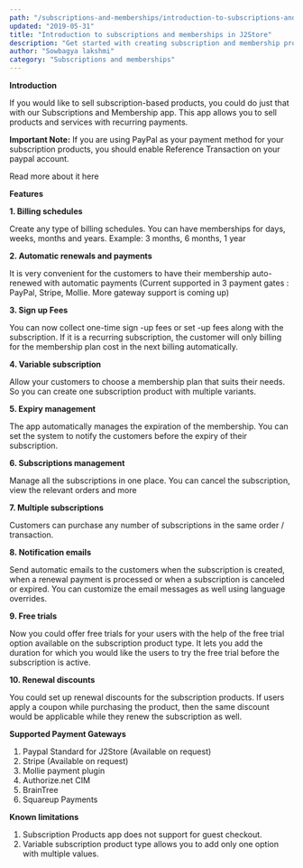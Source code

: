 ```yaml
---
path: "/subscriptions-and-memberships/introduction-to-subscriptions-and-memberships-in-j2store"
updated: "2019-05-31"
title: "Introduction to subscriptions and memberships in J2Store"
description: "Get started with creating subscription and membership products "
author: "Sowbagya lakshmi"
category: "Subscriptions and memberships"
---
```


**Introduction**

If you would like to sell subscription-based products, you could do just that with our 
<link-text url="https://www.j2store.org/product/subscriptions-and-memberships.html" target="_blank" rel="noopener"> Subscriptions and Membership</link-text> app. This app allows you to sell products and services with recurring payments.

**Important Note:** If you are using PayPal as your payment method for your subscription products, you should enable Reference Transaction on your paypal account.

<link-text url="http://docs.j2store.org/subscriptions-and-memberships/paypal-reference-transactions-for-subscriptions" target="_blank" rel="noopener">Read more about it here</link-text>

**Features**

**1. Billing schedules**


Create any type of billing schedules. You can have memberships for days, weeks, months and years. Example: 3 months, 6 months, 1 year

**2. Automatic renewals and payments**

It is very convenient for the customers to have their membership auto-renewed with automatic payments (Current supported in 3 payment gates : PayPal, Stripe, Mollie. More gateway support is coming up)

**3. Sign up Fees**

You can now collect one-time sign -up fees or set -up fees along with the subscription. If it is a recurring subscription, the customer will only billing for the membership plan cost in the next billing automatically.

**4. Variable subscription**

Allow your customers to choose a membership plan that suits their needs. So you can create one subscription product with multiple variants.

**5. Expiry management**

The app automatically manages the expiration of the membership. You can set the system to notify the customers before the expiry of their subscription.

**6. Subscriptions management**

Manage all the subscriptions in one place. You can cancel the subscription, view the relevant orders and more

**7. Multiple subscriptions**

Customers can purchase any number of subscriptions in the same order / transaction.

**8. Notification emails**

Send automatic emails to the customers when the subscription is created, when a renewal payment is processed or when a subscription is canceled or expired. You can customize the email messages as well using language overrides.

**9. Free trials**

Now you could offer free trials for your users with the help of the free trial option available on the subscription product type. It lets you add the duration for which you would like the users to try the free trial before the subscription is active.

**10. Renewal discounts**

You could set up renewal discounts for the subscription products. If users apply a coupon while purchasing the product, then the same discount would be applicable while they renew the subscription as well.

**Supported Payment Gateways**

1. Paypal Standard for J2Store (Available on request)
2. Stripe (Available on request)
3. Mollie payment plugin
4. Authorize.net CIM
5. BrainTree
6. Squareup Payments

**Known limitations**

1. Subscription Products app does not support for guest checkout.
2. Variable subscription product type allows you to add only one option with multiple values.

